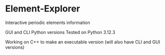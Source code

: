 # Element-Explorer
Interactive periodic elements information

GUI and CLI Python versions
Tested on Python 3.12.3

Working on C++ to make an executable version (will also have CLI and GUI versions)
